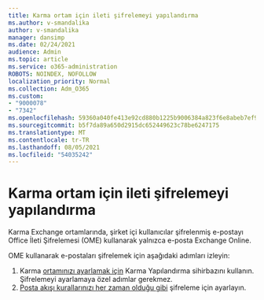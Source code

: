 ```yaml
---
title: Karma ortam için ileti şifrelemeyi yapılandırma
ms.author: v-smandalika
author: v-smandalika
manager: dansimp
ms.date: 02/24/2021
audience: Admin
ms.topic: article
ms.service: o365-administration
ROBOTS: NOINDEX, NOFOLLOW
localization_priority: Normal
ms.collection: Adm_O365
ms.custom:
- "9000078"
- "7342"
ms.openlocfilehash: 59360a040fe413e92cd880b1225b9006384a823f6e8abeb7ef922949b9a874fd
ms.sourcegitcommit: b5f7da89a650d2915dc652449623c78be6247175
ms.translationtype: MT
ms.contentlocale: tr-TR
ms.lasthandoff: 08/05/2021
ms.locfileid: "54035242"
---
```

# <a name="configure-message-encryption-for-a-hybrid-environment"></a>Karma ortam için ileti şifrelemeyi yapılandırma

Karma Exchange ortamlarında, şirket içi kullanıcılar şifrelenmiş e-postayı Office İleti Şifrelemesi (OME) kullanarak yalnızca e-posta Exchange Online.

OME kullanarak e-postaları şifrelemek için aşağıdaki adımları izleyin:

1. Karma [ortamınızı ayarlamak için](https://docs.microsoft.com/Exchange/hybrid-configuration-wizard) Karma Yapılandırma sihirbazını kullanın. Şifrelemeyi ayarlamaya özel adımlar gerekmez.
2. [Posta akışı kurallarınızı her zaman olduğu gibi](https://docs.microsoft.com/microsoft-365/compliance/define-mail-flow-rules-to-encrypt-email) şifreleme için ayarlayın.


